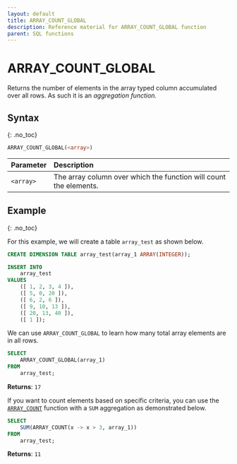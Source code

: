 ```yaml
---
layout: default
title: ARRAY_COUNT_GLOBAL
description: Reference material for ARRAY_COUNT_GLOBAL function
parent: SQL functions
---
```


# ARRAY\_COUNT\_GLOBAL

Returns the number of elements in the array typed column accumulated over all rows. As such it is an _aggregation function._

## Syntax
{: .no_toc}

```sql
ARRAY_COUNT_GLOBAL(<array>)
```

| Parameter   | Description                                                      |
| :----------- | :---------------------------------------------------------------- |
| `<array>` | The array column over which the function will count the elements. |

## Example
{: .no_toc}

For this example, we will create a table `array_test` as shown below.

```sql
CREATE DIMENSION TABLE array_test(array_1 ARRAY(INTEGER));

INSERT INTO
	array_test
VALUES
	([ 1, 2, 3, 4 ]),
	([ 5, 0, 20 ]),
	([ 6, 2, 6 ]),
	([ 9, 10, 13 ]),
	([ 20, 13, 40 ]),
	([ 1 ]);
```

We can use `ARRAY_COUNT_GLOBAL` to learn how many total array elements are in all rows.

```sql
SELECT
	ARRAY_COUNT_GLOBAL(array_1)
FROM
	array_test;
```

**Returns**: `17`

If you want to count elements based on specific criteria, you can use the [`ARRAY_COUNT`](./array-count.md) function with a `SUM` aggregation as demonstrated below.

```sql
SELECT
	SUM(ARRAY_COUNT(x -> x > 3, array_1))
FROM
	array_test;
```

**Returns**: `11`
